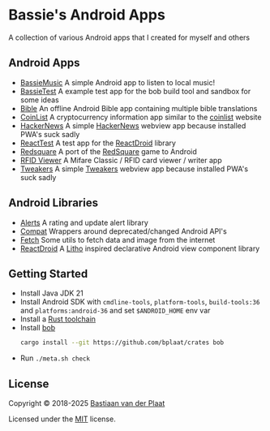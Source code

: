 # Bassie's Android Apps

A collection of various Android apps that I created for myself and others

## Android Apps

-   [BassieMusic](bin/bassiemusic/) A simple Android app to listen to local music!
-   [BassieTest](bin/bassietest/) A example test app for the bob build tool and sandbox for some ideas
-   [Bible](bin/bible/) An offline Android Bible app containing multiple bible translations
-   [CoinList](bin/coinlist/) A cryptocurrency information app similar to the [coinlist](https://github.com/bplaat/coinlist) website
-   [HackerNews](bin/hackernews/) A simple [HackerNews](https://news.ycombinator.com/) webview app because installed PWA's suck sadly
-   [ReactTest](bin/reacttest/) A test app for the [ReactDroid](lib/reactdroid/) library
-   [Redsquare](bin/redsquare/) A port of the [RedSquare](https://github.com/plaatsoft/redsquare) game to Android
-   [RFID Viewer](bin/rfidviewer/) A Mifare Classic / RFID card viewer / writer app
-   [Tweakers](bin/tweakers/) A simple [Tweakers](https://tweakers.net/) webview app because installed PWA's suck sadly

## Android Libraries

-   [Alerts](lib/alerts/) A rating and update alert library
-   [Compat](lib/compat/) Wrappers around deprecated/changed Android API's
-   [Fetch](lib/fetch/) Some utils to fetch data and image from the internet
-   [ReactDroid](lib/reactdroid/) A [Litho](https://fblitho.com/) inspired declarative Android view component library

## Getting Started

-   Install Java JDK 21
-   Install Android SDK with `cmdline-tools`, `platform-tools`, `build-tools:36` and `platforms:android-36` and set `$ANDROID_HOME` env var
-   Install a [Rust toolchain](https://rustup.rs/)
-   Install [bob](https://github.com/bplaat/crates/tree/master/bin/bob)
    ```sh
    cargo install --git https://github.com/bplaat/crates bob
    ```
-   Run `./meta.sh check`

## License

Copyright © 2018-2025 [Bastiaan van der Plaat](https://github.com/bplaat)

Licensed under the [MIT](LICENSE) license.
